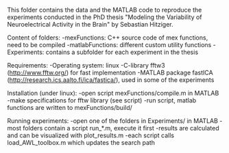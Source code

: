 This folder contains the data and the MATLAB code to reproduce the 
experiments conducted in the PhD thesis "Modeling the Variability of
Neuroelectrical Activity in the Brain" by Sebastian Hitziger.

Content of folders:
-mexFunctions: C++ source code of mex functions, need to be compiled
-matlabFunctions: different custom utility functions
-Experiments: contains a subfolder for each experiment in the thesis

Requirements:
-Operating system: linux
-C-library fftw3 (http://www.fftw.org/) for fast implementation
-MATLAB package fastICA (http://research.ics.aalto.fi/ica/fastica/), used in
some of the experiments

Installation (under linux):
-open script mexFunctions/compile.m in MATLAB
-make specifications for fftw library (see script)
-run script, matlab functions are written to mexFunctions/build/

Running experiments:
-open one of the folders in Experiments/ in MATLAB
-most folders contain a script run_*.m, execute it first
-results are calculated and can be visualized with plot_results.m
-each script calls load_AWL_toolbox.m which updates the search path
